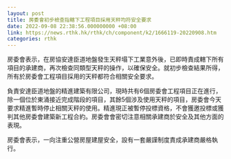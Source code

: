 ```yaml
---
layout: post
title: 房委會初步檢查指轄下工程項目採用天秤均符安全要求
date: 2022-09-08 22:38:56.000000000 +08:00
link: https://news.rthk.hk/rthk/ch/component/k2/1666119-20220908.htm
categories: rthk
---
```


房委會表示，在房協安達臣道地盤發生天秤塌下工業意外後，已即時責成轄下所有項目的承建商，再次檢查同類型天秤的操作，以確保安全。就初步檢查結果所得，所有於房委會工程項目採用的天秤都符合相關安全要求。

負責安達臣道地盤的精進建築有限公司，現時共有6個房委會工程項目正在進行，除一個位於東涌接近完成階段的項目，其餘5個涉及使用天秤的項目，房委會今天要求精進暫時停止相關天秤的使用。精進現正被暫停投標資格，不會獲邀投標或獲判其他房委會建築新工程合約。房委會會密切注意相關承建商於安全及其他方面的表現。

房委會表示，一向注重公營房屋建屋安全，設有一套嚴謹制度責成承建商嚴格執行。

